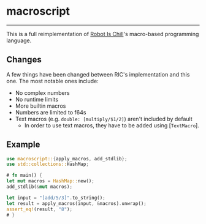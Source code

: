 # macroscript
---
This is a full reimplementation of [Robot Is Chill](https://github.com/balt-dev/robot-is-chill)'s macro-based programming language.

## Changes
A few things have been changed between RIC's implementation and this one.
The most notable ones include:
- No complex numbers
- No runtime limits
- More builtin macros
- Numbers are limited to f64s
- Text macros (e.g. `double: [multiply/$1/2]`) aren't included by default
  - In order to use text macros, they have to be added using [`TextMacro`].

## Example
```rust
use macroscript::{apply_macros, add_stdlib};
use std::collections::HashMap;

# fn main() {
let mut macros = HashMap::new();
add_stdlib(&mut macros);

let input = "[add/5/3]".to_string();
let result = apply_macros(input, &macros).unwrap();
assert_eq!(result, "8");
# }
```
